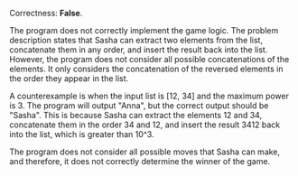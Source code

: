 Correctness: **False**.

The program does not correctly implement the game logic. The problem description states that Sasha can extract two elements from the list, concatenate them in any order, and insert the result back into the list. However, the program does not consider all possible concatenations of the elements. It only considers the concatenation of the reversed elements in the order they appear in the list.

A counterexample is when the input list is [12, 34] and the maximum power is 3. The program will output "Anna", but the correct output should be "Sasha". This is because Sasha can extract the elements 12 and 34, concatenate them in the order 34 and 12, and insert the result 3412 back into the list, which is greater than 10^3.

The program does not consider all possible moves that Sasha can make, and therefore, it does not correctly determine the winner of the game.